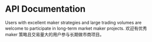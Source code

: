 # API Documentation
Users with excellent maker strategies and large trading volumes are welcome to participate in long-term market maker projects.
欢迎有优秀 maker 策略且交易量大的用户参与长期做市商项目。
